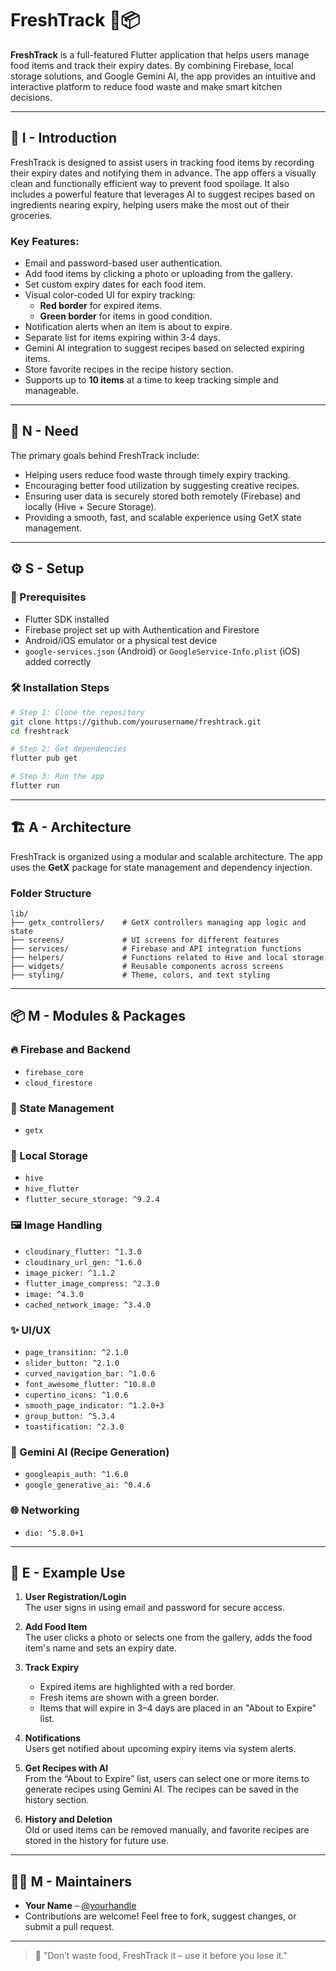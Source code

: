 # FreshTrack 🥦📦

**FreshTrack** is a full-featured Flutter application that helps users manage food items and track their expiry dates. By combining Firebase, local storage solutions, and Google Gemini AI, the app provides an intuitive and interactive platform to reduce food waste and make smart kitchen decisions.

---

## 🧩 I - Introduction

FreshTrack is designed to assist users in tracking food items by recording their expiry dates and notifying them in advance. The app offers a visually clean and functionally efficient way to prevent food spoilage. It also includes a powerful feature that leverages AI to suggest recipes based on ingredients nearing expiry, helping users make the most out of their groceries.

### Key Features:
- Email and password-based user authentication.
- Add food items by clicking a photo or uploading from the gallery.
- Set custom expiry dates for each food item.
- Visual color-coded UI for expiry tracking:
  - **Red border** for expired items.
  - **Green border** for items in good condition.
- Notification alerts when an item is about to expire.
- Separate list for items expiring within 3-4 days.
- Gemini AI integration to suggest recipes based on selected expiring items.
- Store favorite recipes in the recipe history section.
- Supports up to **10 items** at a time to keep tracking simple and manageable.

---

## 📌 N - Need

The primary goals behind FreshTrack include:
- Helping users reduce food waste through timely expiry tracking.
- Encouraging better food utilization by suggesting creative recipes.
- Ensuring user data is securely stored both remotely (Firebase) and locally (Hive + Secure Storage).
- Providing a smooth, fast, and scalable experience using GetX state management.

---

## ⚙️ S - Setup

### 🔧 Prerequisites
- Flutter SDK installed
- Firebase project set up with Authentication and Firestore
- Android/iOS emulator or a physical test device
- `google-services.json` (Android) or `GoogleService-Info.plist` (iOS) added correctly

### 🛠 Installation Steps

```bash
# Step 1: Clone the repository
git clone https://github.com/yourusername/freshtrack.git
cd freshtrack

# Step 2: Get dependencies
flutter pub get

# Step 3: Run the app
flutter run
```

---

## 🏗️ A - Architecture

FreshTrack is organized using a modular and scalable architecture. The app uses the **GetX** package for state management and dependency injection.

### Folder Structure

```
lib/
├── getx_controllers/    # GetX controllers managing app logic and state
├── screens/             # UI screens for different features
├── services/            # Firebase and API integration functions
├── helpers/             # Functions related to Hive and local storage
├── widgets/             # Reusable components across screens
├── styling/             # Theme, colors, and text styling
```

---

## 📦 M - Modules & Packages

### 🔥 Firebase and Backend
- `firebase_core`
- `cloud_firestore`

### 🧠 State Management
- `getx`

### 💾 Local Storage
- `hive`
- `hive_flutter`
- `flutter_secure_storage: ^9.2.4`

### 🖼 Image Handling
- `cloudinary_flutter: ^1.3.0`
- `cloudinary_url_gen: ^1.6.0`
- `image_picker: ^1.1.2`
- `flutter_image_compress: ^2.3.0`
- `image: ^4.3.0`
- `cached_network_image: ^3.4.0`

### ✨ UI/UX
- `page_transition: ^2.1.0`
- `slider_button: ^2.1.0`
- `curved_navigation_bar: ^1.0.6`
- `font_awesome_flutter: ^10.8.0`
- `cupertino_icons: ^1.0.6`
- `smooth_page_indicator: ^1.2.0+3`
- `group_button: ^5.3.4`
- `toastification: ^2.3.0`

### 🤖 Gemini AI (Recipe Generation)
- `googleapis_auth: ^1.6.0`
- `google_generative_ai: ^0.4.6`

### 🌐 Networking
- `dio: ^5.8.0+1`

---

## 🧪 E - Example Use

1. **User Registration/Login**  
   The user signs in using email and password for secure access.

2. **Add Food Item**  
   The user clicks a photo or selects one from the gallery, adds the food item's name and sets an expiry date.

3. **Track Expiry**  
   - Expired items are highlighted with a red border.
   - Fresh items are shown with a green border.
   - Items that will expire in 3–4 days are placed in an "About to Expire" list.

4. **Notifications**  
   Users get notified about upcoming expiry items via system alerts.

5. **Get Recipes with AI**  
   From the “About to Expire” list, users can select one or more items to generate recipes using Gemini AI. The recipes can be saved in the history section.

6. **History and Deletion**  
   Old or used items can be removed manually, and favorite recipes are stored in the history for future use.

---

## 👨‍💻 M - Maintainers

- **Your Name** – [@yourhandle](https://github.com/yourusername)
- Contributions are welcome! Feel free to fork, suggest changes, or submit a pull request.

---

> 🌱 "Don’t waste food, FreshTrack it – use it before you lose it."
